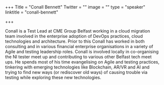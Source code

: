 +++
Title = "Conall Bennett"
Twitter = ""
image = ""
type = "speaker"
linktitle = "conall-bennett"

+++

<p>Conall is a Test Lead at CME Group Belfast working in a cloud migration team involved in the enterprise adoption of DevOps practices, cloud technologies and architecture. Prior to this Conall has worked in both consulting and in various financial enterprise organisations in a variety of Agile and testing leadership roles. Conall is involved locally in co-organising the NI tester meet up and contributing to various other Belfast tech meet ups. He spends most of his time evangelising on Agile and testing practices, tinkering with emerging technologies like Blockchain, AR/VR and AI and trying to find new ways (or rediscover old ways) of causing trouble via testing while exploring these new technologies. <p>
